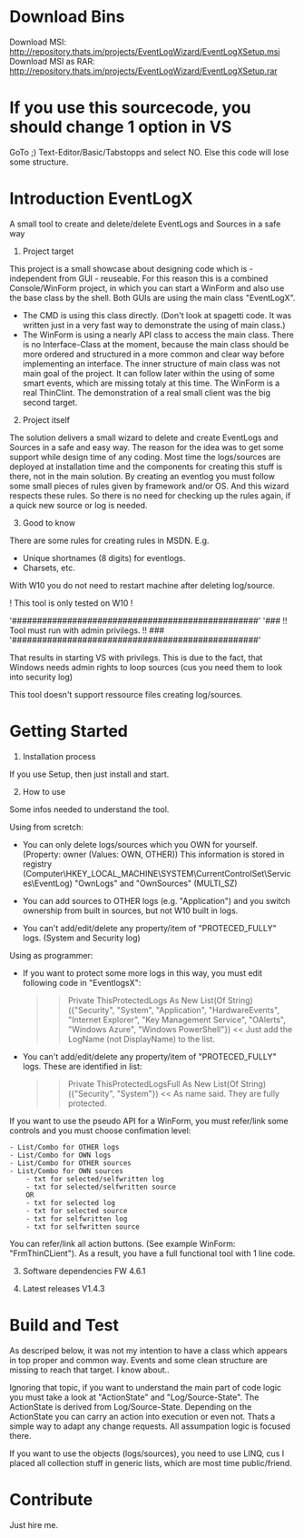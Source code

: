 # Download Bins
Download MSI: http://repository.thats.im/projects/EventLogWizard/EventLogXSetup.msi
Download MSI as RAR: http://repository.thats.im/projects/EventLogWizard/EventLogXSetup.rar

# If you use this sourcecode, you should change 1 option in VS
GoTo ;) Text-Editor/Basic/Tabstopps and select NO.
Else this code will lose some structure.

# Introduction EventLogX 

A small tool to create and delete/delete EventLogs and Sources in a safe way

1) Project target

This project is a small showcase about designing code which is - independent from GUI - reuseable. 
For this reason this is a combined Console/WinForm project, in which you can start a WinForm and also use the base class by the shell. Both GUIs are using the main class "EventLogX".
- The CMD is using this class directly. (Don't look at spagetti code. It was written just in a very fast way to demonstrate the using of main class.)
- The WinForm is using a nearly API class to access the main class.
  There is no Interface-Class at the moment, because the main class should be more ordered and structured in a more common and clear way before implementing an interface.
  The inner structure of main class was not main goal of the project. It can follow later within the using of some smart events, which are missing totaly at this time. 
  The WinForm is a real ThinClint. The demonstration of a real small client was the big second target.

2) Project itself

  The solution delivers a small wizard to delete and create EventLogs and Sources in a safe and easy way. 
  The reason for the idea was to get some support while design time of any coding. Most time the logs/sources are deployed at installation time and the components for 
  creating this stuff is there, not in the main solution. By creating an eventlog you must follow some small pieces of rules given by framework and/or OS. And this wizard respects these rules.
  So there is no need for checking up the rules again, if a quick new source or log is needed. 
   
3) Good to know

There are some rules for creating rules in MSDN. E.g. 
- Unique shortnames (8 digits) for eventlogs.
- Charsets, etc.

With W10 you do not need to restart machine after deleting log/source.

! This tool is only tested on W10 !


'#################################################'
'### !! Tool must run with admin privilegs. !! ###
'#################################################'


That results in starting VS with privilegs. 
This is due to the fact, that Windows needs admin rights to loop sources (cus you need them to look into security log)

This tool doesn't support ressource files creating log/sources. 


# Getting Started
1.	Installation process

If you use Setup, then just install and start. 

2. How to use

Some infos needed to understand the tool.

Using from scretch:

- You can only delete logs/sources which you OWN for yourself. (Property: owner (Values: OWN, OTHER))
	This information is stored in registry (Computer\HKEY_LOCAL_MACHINE\SYSTEM\CurrentControlSet\Services\EventLog\) "OwnLogs" and "OwnSources" (MULTI_SZ)

- You can add sources to OTHER logs (e.g. "Application") and you switch ownership from built in sources, but not W10 built in logs. 

- You can't add/edit/delete any property/item of "PROTECED_FULLY" logs. (System and Security log)

Using as programmer:

- If you want to protect some more logs in this way, you must edit following code in "EventlogsX":
	>> Private ThisProtectedLogs As New List(Of String)({"Security", "System", "Application", "HardwareEvents", "Internet Explorer", "Key Management Service", "OAlerts", "Windows Azure", "Windows PowerShell"}) <<
	Just add the LogName (not DisplayName) to the list.

- You can't add/edit/delete any property/item of "PROTECED_FULLY" logs. These are identified in list:
	>> Private ThisProtectedLogsFull As New List(Of String)({"Security", "System"}) <<
	As name said. They are fully protected.

If you want to use the pseudo API for a WinForm, you must refer/link some controls and you must choose confimation level:

	- List/Combo for OTHER logs
	- List/Combo for OWN logs
	- List/Combo for OTHER sources
	- List/Combo for OWN sources
		- txt for selected/selfwritten log
		- txt for selected/selfwritten source
		OR
		- txt for selected log
		- txt for selected source
		- txt for selfwritten log
		- txt for selfwritten source

You can refer/link all action buttons. (See example WinForm: "FrmThinCLient"). As a result, you have a full functional tool with 1 line code.


3.	Software dependencies
FW 4.6.1

4.	Latest releases
V1.4.3

# Build and Test
As descriped below, it was not my intention to have a class which appears in top proper and common way. Events and some clean structure are missing to reach that target. 
I know about..

Ignoring that topic, if you want to understand the main part of code logic you must take a look at "ActionState" and "Log/Source-State". 
The ActionState is derived from Log/Source-State. Depending on the ActionState you can carry an action into execution or even not. 
Thats a simple way to adapt any change requests. All assumpation logic is focused there. 

If you want to use the objects (logs/sources), you need to use LINQ, cus I placed all collection stuff in generic lists, which are most time public/friend.

# Contribute
Just hire me.
